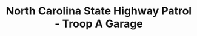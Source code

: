 ---
title: "North Carolina State Highway Patrol - Troop A Garage"
url: /greenville/north-carolina-state-highway-patrol-troop-a-garage/
shop: car repair
---